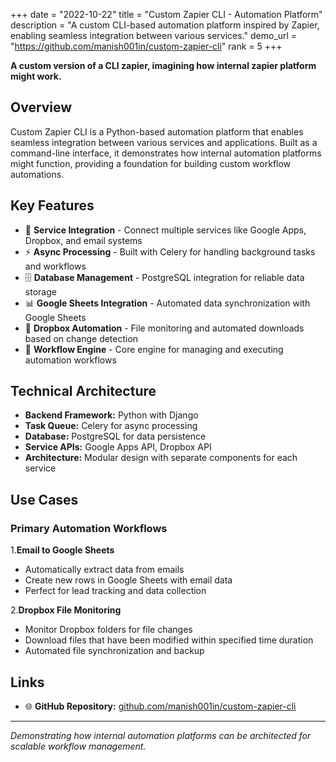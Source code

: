 +++
date = "2022-10-22"
title = "Custom Zapier CLI - Automation Platform"
description = "A custom CLI-based automation platform inspired by Zapier, enabling seamless integration between various services."
demo_url = "https://github.com/manish001in/custom-zapier-cli"
rank = 5
+++

**A custom version of a CLI zapier, imagining how internal zapier platform might work.**

## Overview

Custom Zapier CLI is a Python-based automation platform that enables seamless integration between various services and applications. Built as a command-line interface, it demonstrates how internal automation platforms might function, providing a foundation for building custom workflow automations.

## Key Features

- 🔗 **Service Integration** - Connect multiple services like Google Apps, Dropbox, and email systems
- ⚡ **Async Processing** - Built with Celery for handling background tasks and workflows
- 🗄️ **Database Management** - PostgreSQL integration for reliable data storage
- 📊 **Google Sheets Integration** - Automated data synchronization with Google Sheets
- 📁 **Dropbox Automation** - File monitoring and automated downloads based on change detection
- 🔄 **Workflow Engine** - Core engine for managing and executing automation workflows

## Technical Architecture

- **Backend Framework:** Python with Django
- **Task Queue:** Celery for async processing
- **Database:** PostgreSQL for data persistence
- **Service APIs:** Google Apps API, Dropbox API
- **Architecture:** Modular design with separate components for each service

## Use Cases

### Primary Automation Workflows

1.**Email to Google Sheets**
   - Automatically extract data from emails
   - Create new rows in Google Sheets with email data
   - Perfect for lead tracking and data collection

2.**Dropbox File Monitoring**
   - Monitor Dropbox folders for file changes
   - Download files that have been modified within specified time duration
   - Automated file synchronization and backup

## Links

- 🌐 **GitHub Repository:** [github.com/manish001in/custom-zapier-cli](https://github.com/manish001in/custom-zapier-cli)

---

*Demonstrating how internal automation platforms can be architected for scalable workflow management.* 